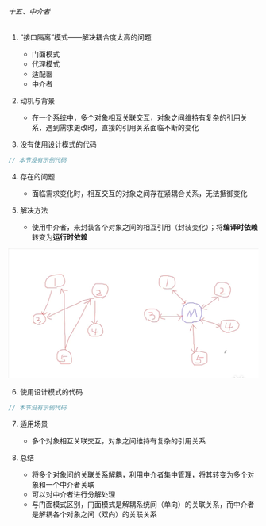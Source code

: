 ###### 十五、中介者

1. “接口隔离”模式——解决耦合度太高的问题
    - 门面模式
    - 代理模式
    - 适配器
    - 中介者

2. 动机与背景
    - 在一个系统中，多个对象相互关联交互，对象之间维持有复杂的引用关系，遇到需求更改时，直接的引用关系面临不断的变化

3. 没有使用设计模式的代码
```cpp
// 本节没有示例代码
```

4. 存在的问题
    - 面临需求变化时，相互交互的对象之间存在紧耦合关系，无法抵御变化

5. 解决方法
    - 使用中介者，来封装各个对象之间的相互引用（封装变化）；将**编译时依赖**转变为**运行时依赖**

![中介者](mediator.png)

6. 使用设计模式的代码
```cpp
// 本节没有示例代码
```

7. 适用场景
    - 多个对象相互关联交互，对象之间维持有复杂的引用关系

8. 总结
    - 将多个对象间的关联关系解耦，利用中介者集中管理，将其转变为多个对象和一个中介者关联
    - 可以对中介者进行分解处理
    - 与门面模式区别，门面模式是解耦系统间（单向）的关联关系，而中介者是解耦各个对象之间（双向）的关联关系
